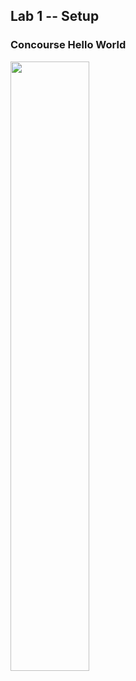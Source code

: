 ## Lab 1 -- Setup

### Concourse Hello World

<img class="plain" src="resources/images/execute_hello_pipeline.png" width="50%"> </img>
